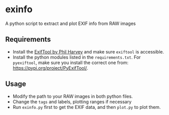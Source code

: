 # exinfo

A python script to extract and plot EXIF info from RAW images


## Requirements

- Install the [ExifTool by Phil Harvey](https://exiftool.org/) and make sure `exiftool` is accessible.
- Install the python modules listed in the `requirements.txt`. For `pyexiftool`, make sure you install the correct one from: <https://pypi.org/project/PyExifTool/>.

## Usage

- Modify the path to your RAW images in both python files.
- Change the `tags` and labels, plotting ranges if necessary
- Run `exinfo.py` first to get the EXIF data, and then `plot.py` to plot them.
